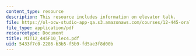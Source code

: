 ```yaml
---
content_type: resource
description: This resource includes information on elevator talk.
file: https://ol-ocw-studio-app-qa.s3.amazonaws.com/courses/12-445-oral-communication-in-the-earth-atmospheric-and-planetary-sciences-fall-2010/5433f7c02286b3b5f5b9fd5ae3f8d00b_MIT12_445F10_lec4.pdf
file_type: application/pdf
resourcetype: Document
title: MIT12_445F10_lec4.pdf
uid: 5433f7c0-2286-b3b5-f5b9-fd5ae3f8d00b
---
```

